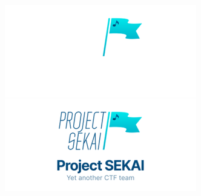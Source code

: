 [![Project SEKAI](https://raw.githubusercontent.com/project-sekai-ctf/.github/ed138b5d1988bd68b4a670c22b0f4bc118aca9d5/profile/org-readme-dark.svg#gh-dark-mode-only)](https://sekai.team)[![Project SEKAI](https://raw.githubusercontent.com/project-sekai-ctf/.github/ed138b5d1988bd68b4a670c22b0f4bc118aca9d5/profile/org-readme-light.svg#gh-light-mode-only)](https://sekai.team)

